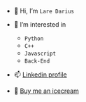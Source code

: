 - 👋 Hi, I’m `Lare Darius`
- 👀 I’m interested in 
  - `Python`
  - `C++`
  - `Javascript`
  - `Back-End`

- 📫 [Linkedin profile](https://www.linkedin.com/in/darius-lare-1bb44a111)

- 🍦 [Buy me an icecream](https://www.paypal.me/DarClau)



